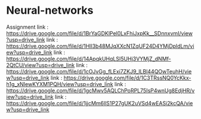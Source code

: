 # Neural-networks
Assignment
link : https://drive.google.com/file/d/1BrYaGDKlPel0LxFhiJxpKk__SDnnxvmI/view?usp=drive_link
link : https://drive.google.com/file/d/1HlI3b48MJqXXcN1ZqUF24D4YMjDpldLm/view?usp=drive_link
link : https://drive.google.com/file/d/14ApqkUHqLSI5UHj3VYMjZ_dNMf-2QtCU/view?usp=drive_link
link : https://drive.google.com/file/d/1cOJvGg_fLExi7ZKJ9_lLBl44QOwTeuhH/view?usp=drive_link
link : https://drive.google.com/file/d/1C3TRssNQ0YcKkx-h1g_xNIewKYXM1PQH/view?usp=drive_link
link : https://drive.google.com/file/d/1gcMwv5AQLChPoRPL75IsP4wnUg8EdjHR/view?usp=drive_link
link : https://drive.google.com/file/d/1jjcMm6llS1P27gUK2uVSd4wEASi2kcQA/view?usp=drive_link
